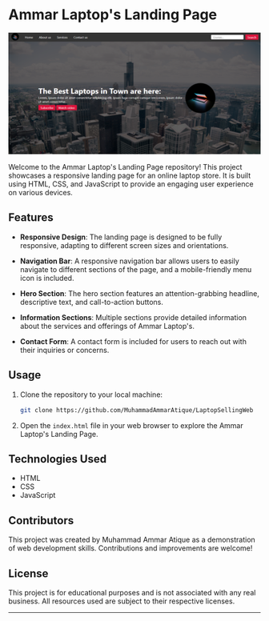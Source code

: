 
# Ammar Laptop's Landing Page

![Ammar Laptop's Landing Page](images/preview.png)

Welcome to the Ammar Laptop's Landing Page repository! This project showcases a responsive landing page for an online laptop store. It is built using HTML, CSS, and JavaScript to provide an engaging user experience on various devices.

## Features

- **Responsive Design**: The landing page is designed to be fully responsive, adapting to different screen sizes and orientations.

- **Navigation Bar**: A responsive navigation bar allows users to easily navigate to different sections of the page, and a mobile-friendly menu icon is included.

- **Hero Section**: The hero section features an attention-grabbing headline, descriptive text, and call-to-action buttons.

- **Information Sections**: Multiple sections provide detailed information about the services and offerings of Ammar Laptop's.

- **Contact Form**: A contact form is included for users to reach out with their inquiries or concerns.

## Usage

1. Clone the repository to your local machine:

   ```sh
   git clone https://github.com/MuhammadAmmarAtique/LaptopSellingWeb
   ```

2. Open the `index.html` file in your web browser to explore the Ammar Laptop's Landing Page.

## Technologies Used

- HTML
- CSS
- JavaScript

## Contributors

This project was created by Muhammad Ammar Atique as a demonstration of web development skills. Contributions and improvements are welcome!

## License

This project is for educational purposes and is not associated with any real business. All resources used are subject to their respective licenses.

---


